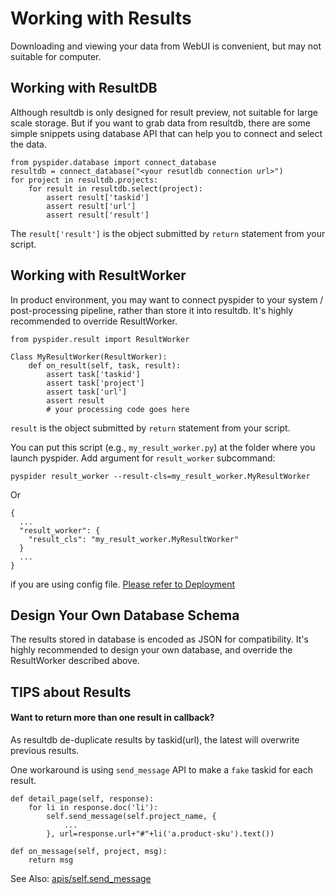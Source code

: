 Working with Results
====================
Downloading and viewing your data from WebUI is convenient, but may not suitable for computer.

Working with ResultDB
---------------------
Although resultdb is only designed for result preview, not suitable for large scale storage. But if you want to grab data from resultdb, there are some simple snippets using database API that can help you to connect and select the data.

```
from pyspider.database import connect_database
resultdb = connect_database("<your resutldb connection url>")
for project in resultdb.projects:
    for result in resultdb.select(project):
        assert result['taskid']
        assert result['url']
        assert result['result']
```

The `result['result']` is the object submitted by `return` statement from your script.

Working with ResultWorker
-------------------------
In product environment, you may want to connect pyspider to your system / post-processing pipeline, rather than store it into resultdb. It's highly recommended to override ResultWorker.

```
from pyspider.result import ResultWorker

Class MyResultWorker(ResultWorker):
    def on_result(self, task, result):
        assert task['taskid']
        assert task['project']
        assert task['url']
        assert result
        # your processing code goes here
```

`result` is the object submitted by `return` statement from your script.

You can put this script (e.g., `my_result_worker.py`) at the folder where you launch pyspider. Add argument for `result_worker` subcommand:

`pyspider result_worker --result-cls=my_result_worker.MyResultWorker`

Or

```
{
  ...
  "result_worker": {
    "result_cls": "my_result_worker.MyResultWorker"
  }
  ...
}
```

if you are using config file. [Please refer to Deployment](/Deployment)

Design Your Own Database Schema
-------------------------------
The results stored in database is encoded as JSON for compatibility. It's highly recommended to design your own database, and override the ResultWorker described above.

TIPS about Results
-------------------
#### Want to return more than one result in callback?
As resultdb de-duplicate results by taskid(url), the latest will overwrite previous results.

One workaround is using `send_message` API to make a `fake` taskid for each result.

```
def detail_page(self, response):
    for li in response.doc('li'):
        self.send_message(self.project_name, {
            ...
        }, url=response.url+"#"+li('a.product-sku').text())

def on_message(self, project, msg):
    return msg
```

See Also: [apis/self.send_message](/apis/self.send_message)
